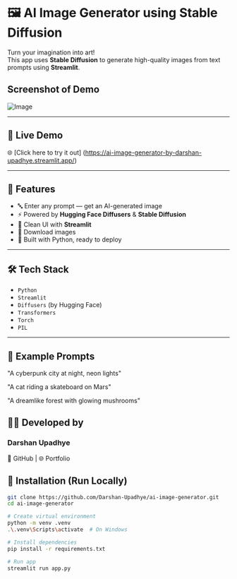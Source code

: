 # 🖼️ AI Image Generator using Stable Diffusion

Turn your imagination into art!  
This app uses **Stable Diffusion** to generate high-quality images from text prompts using **Streamlit**.

## Screenshot of Demo

![Image](https://github.com/user-attachments/assets/bd6baaca-7def-42ee-ae45-09684aff92c9)

---

## 🚀 Live Demo

🌐 [Click here to try it out] (https://ai-image-generator-by-darshan-upadhye.streamlit.app/)

---

## 📌 Features

- 🔤 Enter any prompt — get an AI-generated image
- ⚡ Powered by **Hugging Face Diffusers** & **Stable Diffusion**
- 🎨 Clean UI with **Streamlit**
- 💾 Download images
- 🧠 Built with Python, ready to deploy

---

## 🛠️ Tech Stack

- `Python`
- `Streamlit`
- `Diffusers` (by Hugging Face)
- `Transformers`
- `Torch`
- `PIL`

---

## 🧪 Example Prompts
"A cyberpunk city at night, neon lights"

"A cat riding a skateboard on Mars"

"A dreamlike forest with glowing mushrooms"

## 🙋‍♂️ Developed by
### Darshan Upadhye
📌 GitHub | 🌐 Portfolio


## 🚧 Installation (Run Locally)

```bash
git clone https://github.com/Darshan-Upadhye/ai-image-generator.git
cd ai-image-generator

# Create virtual environment
python -m venv .venv
.\.venv\Scripts\activate  # On Windows

# Install dependencies
pip install -r requirements.txt

# Run app
streamlit run app.py

